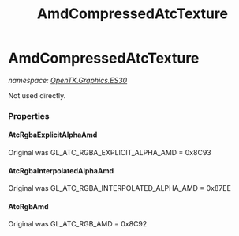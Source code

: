 ﻿---
title: AmdCompressedAtcTexture
---

# AmdCompressedAtcTexture
_namespace: [OpenTK.Graphics.ES30](N-OpenTK.Graphics.ES30.html)_

Not used directly.



### Properties

#### AtcRgbaExplicitAlphaAmd
Original was GL_ATC_RGBA_EXPLICIT_ALPHA_AMD = 0x8C93
#### AtcRgbaInterpolatedAlphaAmd
Original was GL_ATC_RGBA_INTERPOLATED_ALPHA_AMD = 0x87EE
#### AtcRgbAmd
Original was GL_ATC_RGB_AMD = 0x8C92


